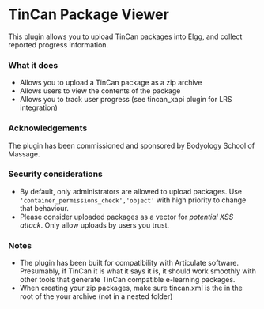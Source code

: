 TinCan Package Viewer
=====================

This plugin allows you to upload TinCan packages into Elgg, and collect reported progress information.

### What it does

* Allows you to upload a TinCan package as a zip archive
* Allows users to view the contents of the package
* Allows you to track user progress (see tincan_xapi plugin for LRS integration)

### Acknowledgements

The plugin has been commissioned and sponsored by Bodyology School of Massage.

### Security considerations

* By default, only administrators are allowed to upload packages.
Use ```'container_permissions_check','object'``` with high priority to change that behaviour.
* Please consider uploaded packages as a vector for _potential XSS attack_. Only allow uploads by users you trust.

### Notes

* The plugin has been built for compatibility with Articulate software. Presumably, if TinCan it is what it says it is,
it should work smoothly with other tools that generate TinCan compatible e-learning packages.
* When creating your zip packages, make sure tincan.xml is the in the root of the your archive (not in a nested folder)
